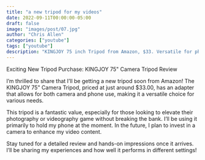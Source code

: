 ```yaml
---
title: "a new tripod for my videos"
date: 2022-09-11T00:00:00-05:00
draft: false
image: "images/post/07.jpg"
author: "Chris Allen"
categories: ["youtube"]
tags: ["youtube"]
description: "KINGJOY 75 inch Tripod from Amazon, $33. Versatile for phone & camera. Great for photography & videos. Review coming soon!"
---
```


Exciting New Tripod Purchase: KINGJOY 75" Camera Tripod Review

I’m thrilled to share that I’ll be getting a new tripod soon from Amazon! The KINGJOY 75" Camera Tripod, priced at just around $33.00, has an adapter that allows for both camera and phone use, making it a versatile choice for various needs.

This tripod is a fantastic value, especially for those looking to elevate their photography or videography game without breaking the bank. I’ll be using it primarily to hold my phone at the moment. In the future, I plan to invest in a camera to enhance my video content.

Stay tuned for a detailed review and hands-on impressions once it arrives. I’ll be sharing my experiences and how well it performs in different settings!